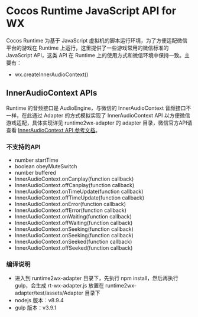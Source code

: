 # Cocos Runtime JavaScript API for WX

Cocos Runtime 为基于 JavaScript 虚拟机的脚本运行环境，为了方便适配微信平台的游戏在 Runtime 上运行，这里提供了一些游戏常用的微信标准的 JavaScript API，这类 API 在 Runtime 上的使用方式和微信环境中保持一致。主要有：

- wx.createInnerAudioContext()

##  InnerAudioContext APIs

Runtime 的音频接口是 AudioEngine，与微信的 InnerAudioContext 音频接口不一样，在此通过 Adapter 的方式模拟实现了 InnerAudioContext API 以方便微信游戏适配，具体实现详见 runtime2wx-adapter 的 adapter 目录，微信官方API请查看 [InnerAudioContext API 参考文档](https://developers.weixin.qq.com/minigame/dev/api/media/audio/InnerAudioContext.html)。


### 不支持的API
- number startTime
- boolean obeyMuteSwitch
- number buffered
- InnerAudioContext.onCanplay(function callback)
- InnerAudioContext.offCanplay(function callback)
- InnerAudioContext.onTimeUpdate(function callback)
- InnerAudioContext.offTimeUpdate(function callback)
- InnerAudioContext.onError(function callback)
- InnerAudioContext.offError(function callback)
- InnerAudioContext.onWaiting(function callback)
- InnerAudioContext.offWaiting(function callback)
- InnerAudioContext.onSeeking(function callback)
- InnerAudioContext.onSeeking(function callback)
- InnerAudioContext.onSeeked(function callback)
- InnerAudioContext.offSeeked(function callback)

### 编译说明
- 进入到 runtime2wx-adapter 目录下，先执行 npm install，然后再执行 gulp，会生成 rt-wx-adapter.js 放置在 runtime2wx-adapter/test/assets/Adapter 目录下
- nodejs 版本：v8.9.4
- gulp 版本：v3.9.1






